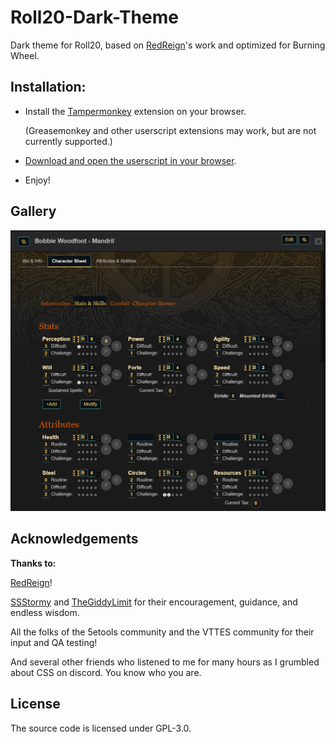 # Roll20-Dark-Theme
Dark theme for Roll20, based on [RedReign](https://github.com/RedReign/)'s work and optimized for Burning Wheel.

## Installation:
- Install the [Tampermonkey](https://tampermonkey.net/) extension on your browser.

  (Greasemonkey and other userscript extensions may work, but are not currently supported.)
- [Download and open the userscript in your browser](https://openuserjs.org/install/Mandrilletje/Roll20_Dark_for_BW.user.js).

- Enjoy!

## Gallery
![character-stats](/screen-char.PNG)

## Acknowledgements
**Thanks to:**

[RedReign](https://github.com/RedReign/)!

[SSStormy](https://github.com/SSStormy/) and [TheGiddyLimit](https://github.com/TheGiddyLimit/) for their encouragement, guidance, and endless wisdom.

All the folks of the 5etools community and the VTTES community for their input and QA testing!

And several other friends who listened to me for many hours as I grumbled about CSS on discord. You know who you are.

## License
The source code is licensed under GPL-3.0.
